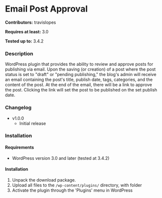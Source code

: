# Email Post Approval
**Contributors:** travislopes

**Requires at least:** 3.0

**Tested up to:** 3.4.2

### Description
WordPress plugin that provides the ability to review and approve posts for publishing via email. Upon the saving (or creation) of a post where the post status is set to "draft" or "pending publishing," the blog's admin will receive an email containing the post's title, publish date, tags, categories, and the content of the post. At the end of the email, there will be a link to approve the post. Clicking the link will set the post to be published on the set publish date.

### Changelog
* v1.0.0
   * Initial release

### Installation
#### Requirements
* WordPress version 3.0 and later (tested at 3.4.2)

#### Installation
1. Unpack the download package.
1. Upload all files to the `/wp-content/plugins/` directory, with folder
1. Activate the plugin through the 'Plugins' menu in WordPress
